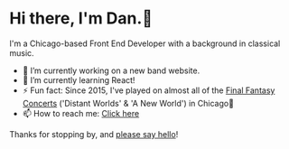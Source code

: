 # Hi there, I'm Dan.👋
I'm a Chicago-based Front End Developer with a background in classical music.

- 🔭 I’m currently working on a new band website.
- 🌱 I’m currently learning React! 
- ⚡ Fun fact: Since 2015, I've played on almost all of the [Final Fantasy Concerts](https://ffdistantworlds.com/concert/ffvii-chicago/) ('Distant Worlds' & 'A New World') in Chicago🎵
- 📫 How to reach me: <a href="https://danielwon.dev/" target="_blank">Click here</a>

Thanks for stopping by, and <a href="https://twitter.com/nuovodw/" target="_blank">please say hello</a>!

<!--
**nuovodw/nuovodw** is a ✨ _special_ ✨ repository because its `README.md` (this file) appears on your GitHub profile.

Here are some ideas to get you started:

- 🔭 I’m currently working on ...
- 🌱 I’m currently learning ...
- 👯 I’m looking to collaborate on ...
- 🤔 I’m looking for help with ...
- 💬 Ask me about ...
- 📫 How to reach me: ...
- 😄 Pronouns: ...
- ⚡ Fun fact: ...
-->
